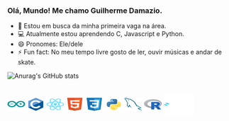 ### Olá, Mundo! Me chamo Guilherme Damazio.




- 🤠 Estou em busca da minha primeira vaga na área.
- 💻 Atualmente estou aprendendo C, Javascript e Python.
- 😄 Pronomes: Ele/dele 
- ⚡ Fun fact: No meu tempo livre gosto de ler, ouvir músicas e andar de skate.


![Anurag's GitHub stats](https://github-readme-stats.vercel.app/api?username=GuilhermeDamazio&show_icons=true&theme=radical)

<div style="display: inline_block"><br>
  <img align="center" alt="Logo-Arduino" height="30" widht="40" src="https://raw.githubusercontent.com/devicons/devicon/master/icons/arduino/arduino-original.svg"
  <img align="center" alt="Logo-Js" height="30" width="40" src="https://raw.githubusercontent.com/devicons/devicon/master/icons/javascript/javascript-plain.svg">
  <img align="center" alt="Logo-C" height="30" width="40" src="https://raw.githubusercontent.com/devicons/devicon/master/icons/c/c-original.svg">
  <img align="center" alt="Logo-React" height="30" width="40" src="https://raw.githubusercontent.com/devicons/devicon/master/icons/react/react-original.svg">
  <img align="center" alt="Logo-HTML" height="30" width="40" src="https://raw.githubusercontent.com/devicons/devicon/master/icons/html5/html5-original.svg">
  <img align="center" alt="Logo-CSS" height="30" width="40" src="https://raw.githubusercontent.com/devicons/devicon/master/icons/css3/css3-original.svg">
  <img align="center" alt="Logo-Python" height="30" width="40" src="https://raw.githubusercontent.com/devicons/devicon/master/icons/python/python-original.svg">
  <img align="center" alt="Logo-MySQL" height="30" width="40" src="https://raw.githubusercontent.com/devicons/devicon/master/icons/mysql/mysql-original.svg">
  <img align="center" alt="Logo-R" height="30" width="40" src="https://raw.githubusercontent.com/devicons/devicon/master/icons/r/r-original.svg">
  <img align="center" alt="Logo-Tailwind" height="50" width="70" src="https://raw.githubusercontent.com/devicons/devicon/master/icons/tailwindcss/tailwindcss-original-wordmark.svg">
</div>
